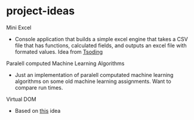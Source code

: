 # project-ideas

Mini Excel
* Console application that builds a simple excel engine that takes a CSV file that has functions, calculated fields, and outputs an excel file with formated values. Idea from [Tsoding](https://youtu.be/HCAgvKQDJng?si=aGEWWWk2Y-Z7rB7B)

Paralell computed Machine Learning Algorithms
* Just an implementation of paralell computated machine learning algorithms on some old machine learning assignments. Want to compare run times.

Virtual DOM
* Based on [this](https://youtu.be/85gJMUEcnkc?si=5fokBuy328hqxqIJ) idea
